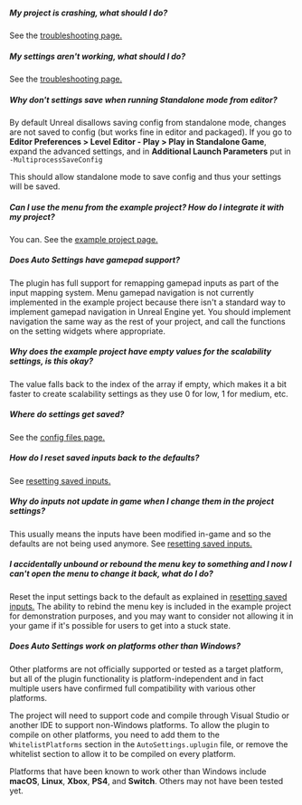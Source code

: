 ##### *My project is crashing, what should I do?*

See the [troubleshooting page.](/troubleshooting/#project-is-crashing)

##### *My settings aren't working, what should I do?*

See the [troubleshooting page.](/troubleshooting/#settings-are-not-working)

##### *Why don't settings save when running Standalone mode from editor?*

By default Unreal disallows saving config from standalone mode, changes are not saved to config (but works fine in editor and packaged). If you go to **Editor Preferences > Level Editor - Play > Play in Standalone Game**, expand the advanced settings, and in **Additional Launch Parameters** put in `-MultiprocessSaveConfig`

This should allow standalone mode to save config and thus your settings will be saved.

##### *Can I use the menu from the example project? How do I integrate it with my project?*

You can. See the [example project page.](/example-project/#migrating-assets-from-the-example-project)

##### *Does Auto Settings have gamepad support?*

The plugin has full support for remapping gamepad inputs as part of the input mapping system.
Menu gamepad navigation is not currently implemented in the example project because there isn't a standard way to implement gamepad navigation in Unreal Engine yet.
You should implement navigation the same way as the rest of your project, and call the functions on the setting widgets where appropriate.

##### *Why does the example project have empty values for the scalability settings, is this okay?*

The value falls back to the index of the array if empty, which makes it a bit faster to create scalability settings as they use 0 for low, 1 for medium, etc.

##### *Where do settings get saved?*

See the [config files page.](/config-files/)

##### *How do I reset saved inputs back to the defaults?*

See [resetting saved inputs.](/input-binding/#resetting-saved-inputs)

##### *Why do inputs not update in game when I change them in the project settings?*

This usually means the inputs have been modified in-game and so the defaults are not being used anymore. See [resetting saved inputs.](/input-binding/#resetting-saved-inputs)

##### *I accidentally unbound or rebound the menu key to something and I now I can't open the menu to change it back, what do I do?*

Reset the input settings back to the default as explained in [resetting saved inputs.](/input-binding/#resetting-saved-inputs)
The ability to rebind the menu key is included in the example project for demonstration purposes, and you may want to consider not allowing it in your game if it's possible for users to get into a stuck state.

##### *Does Auto Settings work on platforms other than Windows?*

Other platforms are not officially supported or tested as a target platform, but all of the plugin functionality is platform-independent and in fact multiple users have confirmed full compatibility with various other platforms.

The project will need to support code and compile through Visual Studio or another IDE to support non-Windows platforms.
To allow the plugin to compile on other platforms, you need to add them to the `WhitelistPlatforms` section in the `AutoSettings.uplugin` file, or remove the whitelist section to allow it to be compiled on every platform.

Platforms that have been known to work other than Windows include **macOS**, **Linux**, **Xbox**, **PS4**, and **Switch**. Others may not have been tested yet.